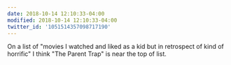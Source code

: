 ```yaml
---
date: 2018-10-14 12:10:33-04:00
modified: 2018-10-14 12:10:33-04:00
twitter_id: '1051514357098717190'
---
```


  On a list of "movies I watched and liked as a kid but in retrospect of kind of horrific" I think "The Parent Trap" is near the top of list.